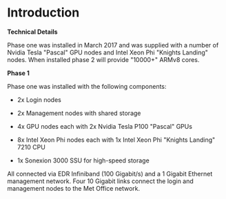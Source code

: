 # Introduction


**Technical Details**

Phase one was installed in March 2017 and was supplied with a number of
Nvidia Tesla "Pascal" GPU nodes and Intel Xeon Phi "Knights Landing"
nodes. When installed phase 2 will provide "10000+" ARMv8 cores.

**Phase 1**

Phase one was installed with the following components:

-   2x Login nodes

-   2x Management nodes with shared storage

-   4x GPU nodes each with 2x Nvidia Tesla P100 "Pascal" GPUs

-   8x Intel Xeon Phi nodes each with 1x Intel Xeon Phi "Knights
    Landing" 7210 CPU

-   1x Sonexion 3000 SSU for high-speed storage

All connected via EDR Infiniband (100 Gigabit/s) and a 1 Gigabit
Ethernet management network. Four 10 Gigabit links connect the login and
management nodes to the Met Office network.
